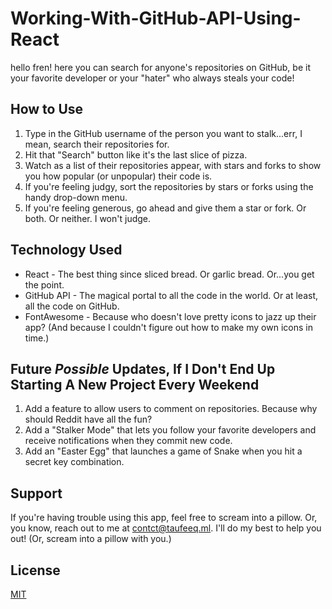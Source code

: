 # Working-With-GitHub-API-Using-React
hello fren! here you can search for anyone's repositories on GitHub, be it your favorite developer or your "hater" who always steals your code!

## How to Use
1. Type in the GitHub username of the person you want to stalk...err, I mean, search their repositories for.
2. Hit that "Search" button like it's the last slice of pizza.
3. Watch as a list of their repositories appear, with stars and forks to show you how popular (or unpopular) their code is.
4. If you're feeling judgy, sort the repositories by stars or forks using the handy drop-down menu.
5. If you're feeling generous, go ahead and give them a star or fork. Or both. Or neither. I won't judge.
## Technology Used
- React - The best thing since sliced bread. Or garlic bread. Or...you get the point.
- GitHub API - The magical portal to all the code in the world. Or at least, all the code on GitHub.
- FontAwesome - Because who doesn't love pretty icons to jazz up their app? (And because I couldn't figure out how to make my own icons in time.)
## Future *Possible* Updates, If I Don't End Up Starting A New Project Every Weekend
1. Add a feature to allow users to comment on repositories. Because why should Reddit have all the fun?
2. Add a "Stalker Mode" that lets you follow your favorite developers and receive notifications when they commit new code.
3. Add an "Easter Egg" that launches a game of Snake when you hit a secret key combination.
## Support
If you're having trouble using this app, feel free to scream into a pillow. Or, you know, reach out to me at contct@taufeeq.ml. I'll do my best to help you out! (Or, scream into a pillow with you.)
## License
[MIT](https://choosealicense.com/licenses/mit/)
